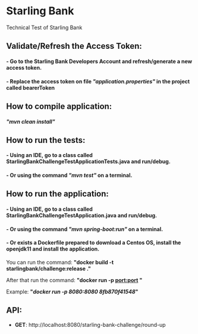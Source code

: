 # Starling Bank
Technical Test of Starling Bank

## Validate/Refresh the Access Token:
#### - Go to the Starling Bank Developers Account and refresh/generate a new access token.
#### - Replace the access token on file _"application.properties"_ in the project called **bearerToken**

## How to compile application:
#### _"mvn clean install"_

## How to run the tests:

#### - Using an IDE, go to a class called **StarlingBankChallengeTestApplicationTests.java** and run/debug.
#### - Or using the command _"mvn test"_ on a terminal.

## How to run the application:
#### - Using an IDE, go to a class called **StarlingBankChallengeTestApplication.java** and run/debug.
#### - Or using the command _"mvn spring-boot:run"_ on a terminal.
#### - Or exists a Dockerfile prepared to download a Centos OS, install the openjdk11 and install the application. 
You can run the command: **"docker build -t starlingbank/challenge:release ."**

After that run the command: **"docker run -p <port:port> <image-id>"**

Example: **"_docker run -p 8080:8080 8fb870f41548_"**

## API:
* **GET**: http://localhost:8080/starling-bank-challenge/round-up